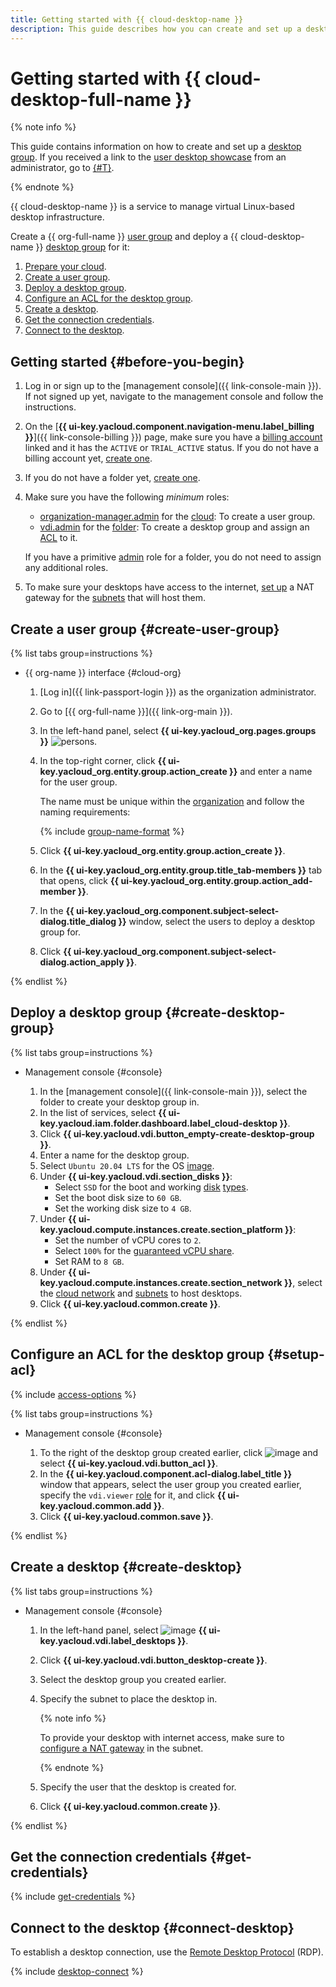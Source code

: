 ```yaml
---
title: Getting started with {{ cloud-desktop-name }}
description: This guide describes how you can create and set up a desktop group.
---
```


# Getting started with {{ cloud-desktop-full-name }}

{% note info %}

This guide contains information on how to create and set up a [desktop group](concepts/desktops-and-groups.md). If you received a link to the [user desktop showcase](concepts/showcase.md) from an administrator, go to [{#T}](#get-credentials).

{% endnote %}

{{ cloud-desktop-name }} is a service to manage virtual Linux-based desktop infrastructure.

Create a {{ org-full-name }} [user group](../organization/concepts/groups.md) and deploy a {{ cloud-desktop-name }} [desktop group](./concepts/desktops-and-groups.md) for it:

1. [Prepare your cloud](#before-you-begin).
1. [Create a user group](#create-user-group).
1. [Deploy a desktop group](#create-desktop-group).
1. [Configure an ACL for the desktop group](#setup-acl).
1. [Create a desktop](#create-desktop).
1. [Get the connection credentials](#get-credentials).
1. [Connect to the desktop](#connect-desktop).

## Getting started {#before-you-begin}

1. Log in or sign up to the [management console]({{ link-console-main }}). If not signed up yet, navigate to the management console and follow the instructions.
1. On the [**{{ ui-key.yacloud.component.navigation-menu.label_billing }}**]({{ link-console-billing }}) page, make sure you have a [billing account](../billing/concepts/billing-account.md) linked and it has the `ACTIVE` or `TRIAL_ACTIVE` status. If you do not have a billing account yet, [create one](../billing/quickstart/index.md#create_billing_account).
1. If you do not have a folder yet, [create one](../resource-manager/operations/folder/create.md).
1. Make sure you have the following _minimum_ roles:
    * [organization-manager.admin](../organization/security/index.md#organization-manager-admin) for the [cloud](../resource-manager/concepts/resources-hierarchy.md#cloud): To create a user group.
    * [vdi.admin](./security/index.md#vdi-admin) for the [folder](../resource-manager/concepts/resources-hierarchy.md#folder): To create a desktop group and assign an [ACL](./concepts/acl.md) to it.

    If you have a primitive [admin](../iam/roles-reference.md#admin) role for a folder, you do not need to assign any additional roles.

1. To make sure your desktops have access to the internet, [set up](../vpc/concepts/network.md#subnet) a NAT gateway for the [subnets](../vpc/operations/create-nat-gateway.md) that will host them.

## Create a user group {#create-user-group}

{% list tabs group=instructions %}

- {{ org-name }} interface {#cloud-org}

  1. [Log in]({{ link-passport-login }}) as the organization administrator.
  1. Go to [{{ org-full-name }}]({{ link-org-main }}).
  1. In the left-hand panel, select **{{ ui-key.yacloud_org.pages.groups }}** ![persons](../_assets/console-icons/persons.svg).
  1. In the top-right corner, click **{{ ui-key.yacloud_org.entity.group.action_create }}** and enter a name for the user group.

      The name must be unique within the [organization](../overview/roles-and-resources.md) and follow the naming requirements:

      {% include [group-name-format](../_includes/organization/group-name-format.md) %}

  1. Click **{{ ui-key.yacloud_org.entity.group.action_create }}**.
  1. In the **{{ ui-key.yacloud_org.entity.group.title_tab-members }}** tab that opens, click **{{ ui-key.yacloud_org.entity.group.action_add-member }}**.
  1. In the **{{ ui-key.yacloud_org.component.subject-select-dialog.title_dialog }}** window, select the users to deploy a desktop group for.
  1. Click **{{ ui-key.yacloud_org.component.subject-select-dialog.action_apply }}**.

{% endlist %}

## Deploy a desktop group {#create-desktop-group}

{% list tabs group=instructions %}

- Management console {#console}

  1. In the [management console]({{ link-console-main }}), select the folder to create your desktop group in.
  1. In the list of services, select **{{ ui-key.yacloud.iam.folder.dashboard.label_cloud-desktop }}**.
  1. Click **{{ ui-key.yacloud.vdi.button_empty-create-desktop-group }}**.
  1. Enter a name for the desktop group.
  1. Select `Ubuntu 20.04 LTS` for the OS [image](./concepts/images.md).
  1. Under **{{ ui-key.yacloud.vdi.section_disks }}**:
      * Select `SSD` for the boot and working [disk](./concepts/disks.md) [types](../compute/concepts/disk.md#disks-types).
      * Set the boot disk size to `60 GB`.
      * Set the working disk size to `4 GB`.
  1. Under **{{ ui-key.yacloud.compute.instances.create.section_platform }}**:
      * Set the number of vCPU cores to `2`.
      * Select `100%` for the [guaranteed vCPU share](../compute/concepts/performance-levels.md).
      * Set RAM to `8 GB`.
  1. Under **{{ ui-key.yacloud.compute.instances.create.section_network }}**, select the [cloud network](../vpc/concepts/network.md#network) and [subnets](../vpc/concepts/network.md#subnet) to host desktops.
  1. Click **{{ ui-key.yacloud.common.create }}**.

{% endlist %}

## Configure an ACL for the desktop group {#setup-acl}

{% include [access-options](../_includes/cloud-desktop/access-options.md) %}

{% list tabs group=instructions %}

- Management console {#console}

  1. To the right of the desktop group created earlier, click ![image](../_assets/console-icons/ellipsis.svg) and select **{{ ui-key.yacloud.vdi.button_acl }}**.
  1. In the **{{ ui-key.yacloud.component.acl-dialog.label_title }}** window that appears, select the user group you created earlier, specify the `vdi.viewer` [role](./security/index.md#vdi-viewer) for it, and click **{{ ui-key.yacloud.common.add }}**.
  1. Click **{{ ui-key.yacloud.common.save }}**.

{% endlist %}

## Create a desktop {#create-desktop}

{% list tabs group=instructions %}

- Management console {#console}

  1. In the left-hand panel, select ![image](../_assets/console-icons/display.svg) **{{ ui-key.yacloud.vdi.label_desktops }}**.
  1. Click **{{ ui-key.yacloud.vdi.button_desktop-create }}**.
  1. Select the desktop group you created earlier.
  1. Specify the subnet to place the desktop in.

      {% note info %}

      To provide your desktop with internet access, make sure to [configure a NAT gateway](../vpc/operations/create-nat-gateway.md) in the subnet.

      {% endnote %}

  1. Specify the user that the desktop is created for.
  1. Click **{{ ui-key.yacloud.common.create }}**.

{% endlist %}

## Get the connection credentials {#get-credentials}

{% include [get-credentials](../_includes/cloud-desktop/get-credentials.md) %}

## Connect to the desktop {#connect-desktop}

To establish a desktop connection, use the [Remote Desktop Protocol](https://en.wikipedia.org/wiki/Remote_Desktop_Protocol) (RDP).

{% include [desktop-connect](../_includes/cloud-desktop/desktop-connect.md) %}
